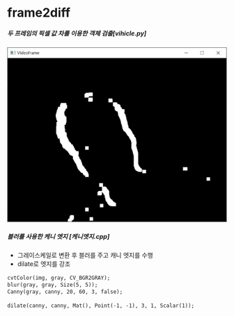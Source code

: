 # frame2diff
##### 두 프레임의 픽셀 값 차를 이용한 객체 검출[vihicle.py]

![예제](./img/예제.JPG)

##### 블러를 사용한 케니 엣지 [케니엣지.cpp]

- 그레이스케일로 변환 후 블러를 주고 캐니 엣지를 수행
- dilate로 엣지를 강조
```
cvtColor(img, gray, CV_BGR2GRAY);
blur(gray, gray, Size(5, 5));
Canny(gray, canny, 20, 60, 3, false);

dilate(canny, canny, Mat(), Point(-1, -1), 3, 1, Scalar(1));
```
